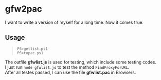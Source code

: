 # gfw2pac
I want to write a version of myself for a long time. Now it comes true.  
## Usage
>`PS>getlist.ps1`   
>`PS>topac.ps1`   

The outfile **gfwlist.js** is used for testing, which include some testing codes. 
I just run `node gfwlist.js` to test the method `FindProxyForURL`.   
After all testes passed, I can use the file **gfwlist.pac** in Browsers.    
